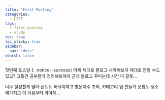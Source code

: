 ```yaml
---
title: "First Posting"
categories:
  - LIFE
tags:
  - first posting
  - study
toc: true
toc_sticky: true
sidebar: 
  nav: "docs"
search: false
---
```

첫번째 포스팅
{: .notice--success} 
이제 제대로 블로그 시작해보자
제대로 안할 수도 있고?
그동안 공부한거 정리해봐야지
근데 블로그 꾸미는데 시간 다 갈듯...

너무 설정할게 많아 폰트도 바꿔야하고 방문자수 조회, 카테고리 탭 만들기
문법도 생소해가지고 다 처음부터 봐야해...

